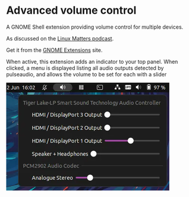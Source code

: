 # Advanced volume control

A GNOME Shell extension providing volume control for multiple devices.

As discussed on the [Linux Matters podcast](https://linuxmatters.sh/).

Get it from the [GNOME Extensions](https://extensions.gnome.org/extension/6036/advanced-volume-control/) site.

When active, this extension adds an indicator to your top panel. When clicked, a menu is displayed listing all audio outputs
detected by pulseaudio, and allows the volume to be set for each with a slider

![Screenshot listing 2 audio devices with 5 available outputs, and a volume slider for each](screenshot.webp)

